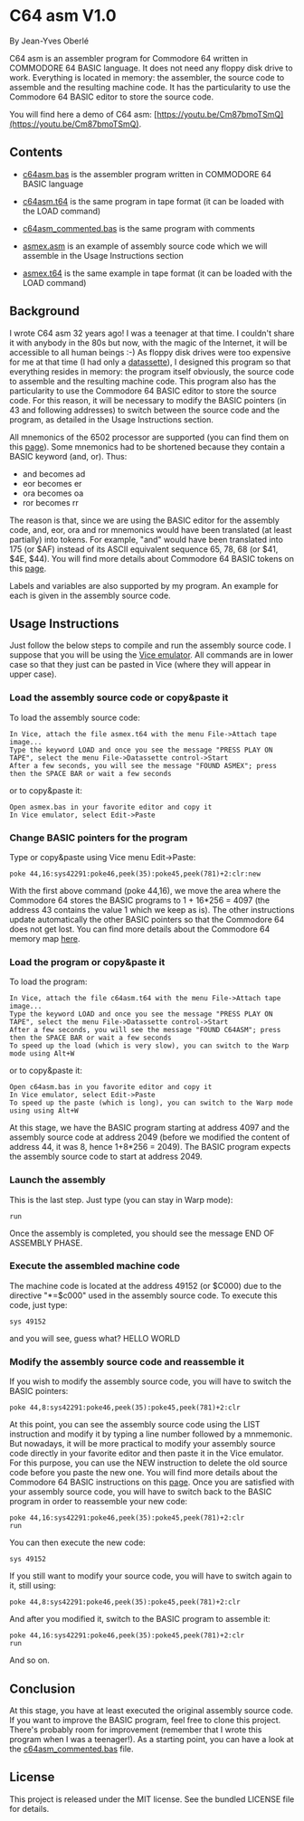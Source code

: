 # C64 asm V1.0
By Jean-Yves Oberlé

C64 asm is an assembler program for Commodore 64 written in COMMODORE 64 BASIC language.
It does not need any floppy disk drive to work.
Everything is located in memory: the assembler, the source code to assemble and the resulting machine code.
It has the particularity to use the Commodore 64 BASIC editor to store the source code. 

You will find here a demo of C64 asm: [https://youtu.be/Cm87bmoTSmQ](https://youtu.be/Cm87bmoTSmQ).

## Contents

- [c64asm.bas](c64asm.bas) is the assembler program written in COMMODORE 64 BASIC language

- [c64asm.t64](c64asm.t64) is the same program in tape format (it can be loaded with the LOAD command)

- [c64asm_commented.bas](c64asm_commented.bas) is the same program with comments

- [asmex.asm](asmex.asm) is an example of assembly source code which we will assemble in the Usage Instructions section

- [asmex.t64](asmex.t64) is the same example in tape format (it can be loaded with the LOAD command)

## Background

I wrote C64 asm 32 years ago! I was a teenager at that time. I couldn't share it with anybody in the 80s but now, with the magic of the Internet, it will be accessible to all human beings :-) 
As floppy disk drives were too expensive for me at that time (I had only a [datassette](https://www.c64-wiki.com/wiki/Datassette)), I designed this program so that everything resides in memory: the program itself obviously, the source code to assemble and the resulting machine code.
This program also has the particularity to use the Commodore 64 BASIC editor to store the source code.
For this reason, it will be necessary to modify the BASIC pointers (in 43 and following addresses) to switch between the source code and the program, as detailed in the Usage Instructions section.

All mnemonics of the 6502 processor are supported (you can find them on this [page](http://www.6502.org/tutorials/6502opcodes.html)).
Some mnemonics had to be shortened because they contain a BASIC keyword (and, or). Thus:
- and becomes ad
- eor becomes er
- ora becomes oa
- ror becomes rr

The reason is that, since we are using the BASIC editor for the assembly code, and, eor, ora and ror mnemonics would have been translated (at least partially) into tokens.
For example, "and" would have been translated into 175 (or $AF) instead of its ASCII equivalent sequence 65, 78, 68 (or $41, $4E, $44).
You will find more details about Commodore 64 BASIC tokens on this [page](https://www.c64-wiki.com/wiki/BASIC_token).

Labels and variables are also supported by my program. An example for each is given in the assembly source code.

## Usage Instructions

Just follow the below steps to compile and run the assembly source code. I suppose that you will be using the [Vice emulator](https://vice-emu.sourceforge.io/).
All commands are in lower case so that they just can be pasted in Vice (where they will appear in upper case).

### Load the assembly source code or copy&paste it

To load the assembly source code:

```
In Vice, attach the file asmex.t64 with the menu File->Attach tape image... 
Type the keyword LOAD and once you see the message "PRESS PLAY ON TAPE", select the menu File->Datassette control->Start
After a few seconds, you will see the message "FOUND ASMEX"; press then the SPACE BAR or wait a few seconds
```

or to copy&paste it:

```
Open asmex.bas in your favorite editor and copy it
In Vice emulator, select Edit->Paste
```

### Change BASIC pointers for the program 

Type or copy&paste using Vice menu Edit->Paste:

```
poke 44,16:sys42291:poke46,peek(35):poke45,peek(781)+2:clr:new
```

With the first above command (poke 44,16), we move the area where the Commodore 64 stores the BASIC programs to 1 + 16*256 = 4097 (the address 43 contains the value 1 which we keep as is).
The other instructions update automatically the other BASIC pointers so that the Commodore 64 does not get lost.
You can find more details about the Commodore 64 memory map [here](http://sta.c64.org/cbm64mem.html).

### Load the program or copy&paste it

To load the program:

```
In Vice, attach the file c64asm.t64 with the menu File->Attach tape image...
Type the keyword LOAD and once you see the message "PRESS PLAY ON TAPE", select the menu File->Datassette control->Start
After a few seconds, you will see the message "FOUND C64ASM"; press then the SPACE BAR or wait a few seconds
To speed up the load (which is very slow), you can switch to the Warp mode using Alt+W
```

or to copy&paste it:

```
Open c64asm.bas in you favorite editor and copy it
In Vice emulator, select Edit->Paste
To speed up the paste (which is long), you can switch to the Warp mode using using Alt+W
```

At this stage, we have the BASIC program starting at address 4097 and the assembly source code at address 2049
(before we modified the content of address 44, it was 8, hence 1+8*256 = 2049).
The BASIC program expects the assembly source code to start at address 2049.

### Launch the assembly

This is the last step. Just type (you can stay in Warp mode):

```
run
```

Once the assembly is completed, you should see the message END OF ASSEMBLY PHASE.

### Execute the assembled machine code

The machine code is located at the address 49152 (or $C000) due to the directive "*=$c000" used in the assembly source code.
To execute this code, just type:

```
sys 49152
```

and you will see, guess what? HELLO WORLD

### Modify the assembly source code and reassemble it

If you wish to modify the assembly source code, you will have to switch the BASIC pointers:

```
poke 44,8:sys42291:poke46,peek(35):poke45,peek(781)+2:clr
```

At this point, you can see the assembly source code using the LIST instruction and modify it by typing a line number followed by a mnmemonic.
But nowadays, it will be more practical to modify your assembly source code directly in your favorite editor and then paste it in the Vice emulator.
For this purpose, you can use the NEW instruction to delete the old source code before you paste the new one.
You will find more details about the Commodore 64 BASIC instructions on this [page](https://www.c64-wiki.com/wiki/C64-Commands).
Once you are satisfied with your assembly source code, you will have to switch back to the BASIC program in order to reassemble your new code:

```
poke 44,16:sys42291:poke46,peek(35):poke45,peek(781)+2:clr
run
```

You can then execute the new code:

```
sys 49152
```

If you still want to modify your source code, you will have to switch again to it, still using:

```
poke 44,8:sys42291:poke46,peek(35):poke45,peek(781)+2:clr
```

And after you modified it, switch to the BASIC program to assemble it:

```
poke 44,16:sys42291:poke46,peek(35):poke45,peek(781)+2:clr
run
```

And so on.

## Conclusion

At this stage, you have at least executed the original assembly source code. If you want to improve the BASIC program, feel free to clone this project.
There's probably room for improvement (remember that I wrote this program when I was a teenager!).
As a starting point, you can have a look at the [c64asm_commented.bas](c64asm_commented.bas) file.

## License

This project is released under the MIT license. See the bundled LICENSE file for details.
